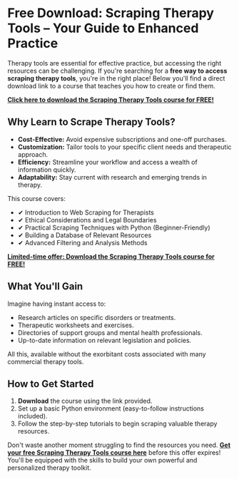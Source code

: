 # Free Download: Scraping Therapy Tools – Your Guide to Enhanced Practice

Therapy tools are essential for effective practice, but accessing the right resources can be challenging. If you're searching for a **free way to access scraping therapy tools**, you're in the right place! Below you'll find a direct download link to a course that teaches you how to create or find them.

[**Click here to download the Scraping Therapy Tools course for FREE!**](https://udemywork.com/scraping-therapy-tools)

## Why Learn to Scrape Therapy Tools?

*   **Cost-Effective:** Avoid expensive subscriptions and one-off purchases.
*   **Customization:** Tailor tools to your specific client needs and therapeutic approach.
*   **Efficiency:** Streamline your workflow and access a wealth of information quickly.
*   **Adaptability:** Stay current with research and emerging trends in therapy.

This course covers:

*   ✔ Introduction to Web Scraping for Therapists
*   ✔ Ethical Considerations and Legal Boundaries
*   ✔ Practical Scraping Techniques with Python (Beginner-Friendly)
*   ✔ Building a Database of Relevant Resources
*   ✔ Advanced Filtering and Analysis Methods

[**Limited-time offer: Download the Scraping Therapy Tools course for FREE!**](https://udemywork.com/scraping-therapy-tools)

## What You'll Gain

Imagine having instant access to:

*   Research articles on specific disorders or treatments.
*   Therapeutic worksheets and exercises.
*   Directories of support groups and mental health professionals.
*   Up-to-date information on relevant legislation and policies.

All this, available without the exorbitant costs associated with many commercial therapy tools.

## How to Get Started

1.  **Download** the course using the link provided.
2.  Set up a basic Python environment (easy-to-follow instructions included).
3.  Follow the step-by-step tutorials to begin scraping valuable therapy resources.

Don't waste another moment struggling to find the resources you need. **[Get your free Scraping Therapy Tools course here](https://udemywork.com/scraping-therapy-tools)** before this offer expires! You'll be equipped with the skills to build your own powerful and personalized therapy toolkit.
